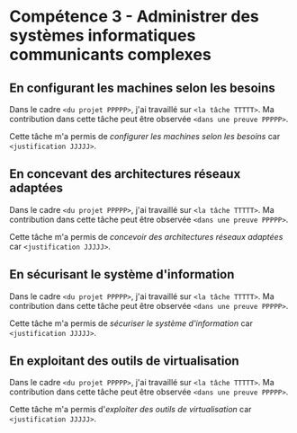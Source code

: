 # Compétence 3 - Administrer des systèmes informatiques communicants complexes

## En configurant les machines selon les besoins

Dans le cadre `<du projet PPPPP>`, j'ai travaillé sur `<la tâche TTTTT>`.
Ma contribution dans cette tâche peut être observée `<dans une preuve PPPPP>`.

Cette tâche m'a permis de *configurer les machines selon les besoins* car
`<justification JJJJJ>`.

## En concevant des architectures réseaux adaptées

Dans le cadre `<du projet PPPPP>`, j'ai travaillé sur `<la tâche TTTTT>`.
Ma contribution dans cette tâche peut être observée `<dans une preuve PPPPP>`.

Cette tâche m'a permis de *concevoir des architectures réseaux adaptées*
car `<justification JJJJJ>`.

## En sécurisant le système d'information

Dans le cadre `<du projet PPPPP>`, j'ai travaillé sur `<la tâche TTTTT>`.
Ma contribution dans cette tâche peut être observée `<dans une preuve PPPPP>`.

Cette tâche m'a permis de *sécuriser le système d'information* car
`<justification JJJJJ>`.

## En exploitant des outils de virtualisation

Dans le cadre `<du projet PPPPP>`, j'ai travaillé sur `<la tâche TTTTT>`.
Ma contribution dans cette tâche peut être observée `<dans une preuve PPPPP>`.

Cette tâche m'a permis d'*exploiter des outils de virtualisation* car
`<justification JJJJJ>`.
